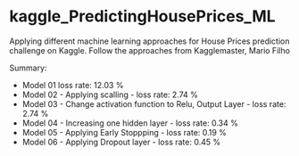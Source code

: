 # kaggle_PredictingHousePrices_ML

Applying different machine learning approaches for House Prices prediction challenge on Kaggle. Follow the approaches from Kagglemaster, Mario Filho

Summary:

- Model 01 loss rate: 12.03 %
- Model 02 - Applying scalling - loss rate: 2.74 %
- Model 03 - Change activation function to Relu, Output Layer - loss rate: 2.74 %
- Model 04 - Increasing one hidden layer - loss rate: 0.34 %
- Model 05 - Applying Early Stoppping - loss rate: 0.19 %
- Model 06 - Applying Dropout layer - loss rate: 0.45 %
